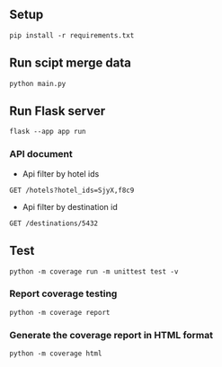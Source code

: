 ## Setup

```
pip install -r requirements.txt
```

## Run scipt merge data

```
python main.py
```

## Run Flask server

```
flask --app app run
```

### API document

- Api filter by hotel ids

```
GET /hotels?hotel_ids=SjyX,f8c9
```

- Api filter by destination id

```
GET /destinations/5432
```

## Test

```
python -m coverage run -m unittest test -v
```

### Report coverage testing

```
python -m coverage report
```

### Generate the coverage report in HTML format

```
python -m coverage html
```
